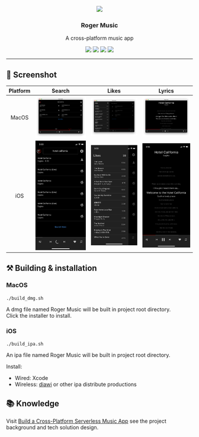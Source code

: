 <p align="center">
  <image src="doc/resource/logo.png" with="128" height="128"></p>
<h3 align="center">Roger Music</h3>
<p align="center">A cross-platform music app</p>
<p align="center">
  <image src="https://img.shields.io/badge/dynamic/yaml?label=Version&query=version&url=https%3A%2F%2Fraw.githubusercontent.com%2FRoger-twan%2Fmusic%2Fmain%2Fpubspec.yaml&color=green">
  <image src="https://img.shields.io/badge/Platform-iOS-blue">
  <image src="https://img.shields.io/badge/Platform-MacOS-blue">
  <image src="https://img.shields.io/badge/flutter-3.7.7-orange">
</p>
<hr>

## 📸 Screenshot
Platform|Search|Likes|Lyrics
|:-:|:-:|:-:|:-:|
MacOS|![mac search](/doc/resource/mac-search.png)|![mac likes](/doc/resource/mac-likes.png)|![mac lyric](/doc/resource/mac-lyric.png)
iOS|![ios search](/doc/resource/ios-search.PNG)|![ios likes](/doc/resource/ios-likes.PNG)|![ios lyric](/doc/resource/ios-lyric.PNG)

## ⚒️ Building & installation
### MacOS
```
./build_dmg.sh
```
A dmg file named Roger Music will be built in project root directory.  
Click the installer to install.
### iOS
```
./build_ipa.sh
```
An ipa file named Roger Music will be built in project root directory.  

Install:
- Wired: Xcode
- Wireless: [diawi](https://www.diawi.com/) or other ipa distribute productions

## 📚 Knowledge
Visit [Build a Cross-Platform Serverless Music App](https://roger.twan.life/Build-a-Cross-Platform-Serverless-Music-App-cf8bc898fce54122b9f936e8c4c10e07) see the project background and tech solution design.
